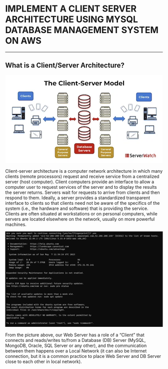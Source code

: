 # IMPLEMENT A CLIENT SERVER ARCHITECTURE USING MYSQL DATABASE MANAGEMENT SYSTEM ON AWS
---

## What is a Client/Server Architecture?

![](https://github.com/Tolu4realluv/dareyio-pbl/blob/main/Project%205/Client_Server_Architecture_1.webp)

Client-server architecture is a computer network architecture in which many clients (remote processors) request and receive service from a centralized server (host computer). Client computers provide an interface to allow a computer user to request services of the server and to display the results the server returns. Servers wait for requests to arrive from clients and then respond to them. Ideally, a server provides a standardized transparent interface to clients so that clients need not be aware of the specifics of the system (i.e., the hardware and software) that is providing the service. Clients are often situated at workstations or on personal computers, while servers are located elsewhere on the network, usually on more powerful machines. 

![](https://github.com/Tolu4realluv/dareyio-pbl/blob/main/Project%203/ubuntu.JPG)

From the picture above, our Web Server has a role of a “Client” that connects and reads/writes to/from a Database (DB) Server (MySQL, MongoDB, Oracle, SQL Server or any other), and the communication between them happens over a Local Network (it can also be Internet connection, but it is a common practice to place Web Server and DB Server close to each other in local network).
